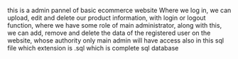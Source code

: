 this is a admin pannel of basic ecommerce website Where we log in, we can upload, edit and delete our product information, with login or logout function, where we have some role of main administrator, along with this, we can add, remove and delete the data of the registered user on the website, whose authority only main admin will have access also in this sql file which extension is .sql which is  complete sql database
